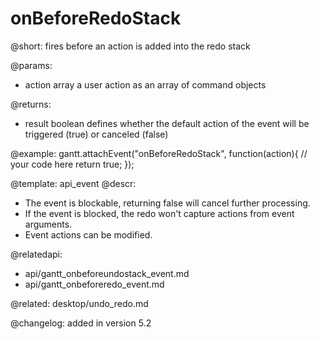 onBeforeRedoStack
=============

@short:
	 fires before an action is added into the redo stack

@params:
- action		array			a user action as an array of command objects


@returns:
- result     boolean       defines whether the default action of the event will be triggered (true) or canceled (false) 

@example:
gantt.attachEvent("onBeforeRedoStack", function(action){
    // your code here
    return true;
});


@template:	api_event
@descr:
- The event is blockable, returning false will cancel further processing.
- If the event is blocked, the redo won't capture actions from event arguments.
- Event actions can be modified.

@relatedapi:
- api/gantt_onbeforeundostack_event.md
- api/gantt_onbeforeredo_event.md

@related:
desktop/undo_redo.md

@changelog:
added in version 5.2
